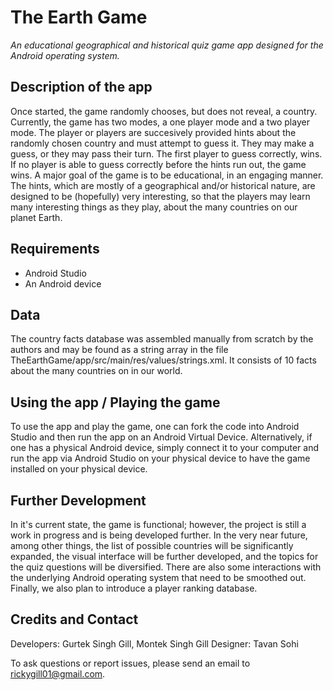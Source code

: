 # The Earth Game
*An educational geographical and historical quiz game app designed for the Android operating system.*

## Description of the app

Once started, the game randomly chooses, but does not reveal, a country. Currently, the game has two modes, a one player mode and a two player mode. The player or players are succesively provided hints about the randomly chosen country and must attempt to guess it. They may make a guess, or they may pass their turn. The first player to guess correctly, wins. If no player is able to guess correctly before the hints run out, the game wins. A major goal of the game is to be educational, in an engaging manner. The hints, which are mostly of a geographical and/or historical nature, are designed to be (hopefully) very interesting, so that the players may learn many interesting things as they play, about the many countries on our planet Earth.

## Requirements

* Android Studio
* An Android device

## Data

The country facts database was assembled manually from scratch by the authors and may be found as a string array in the file TheEarthGame/app/src/main/res/values/strings.xml. It consists of 10 facts about the many countries on in our world.

## Using the app / Playing the game

To use the app and play the game, one can fork the code into Android Studio and then run the app on an Android Virtual Device. Alternatively, if one has a physical Android device, simply connect it to your computer and run the app via Android Studio on your physical device to have the game installed on your physical device.

## Further Development

In it's current state, the game is functional; however, the project is still a work in progress and is being developed further. In the very near future, among other things, the list of possible countries will be significantly expanded, the visual interface will be further developed, and the topics for the quiz questions will be diversified. There are also some interactions with the underlying Android operating system that need to be smoothed out. Finally, we also plan to introduce a player ranking database.

## Credits and Contact

Developers: Gurtek Singh Gill, Montek Singh Gill
Designer: Tavan Sohi

To ask questions or report issues, please send an email to rickygill01@gmail.com.
